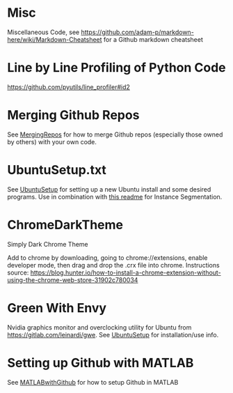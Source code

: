# Misc
Miscellaneous Code, see https://github.com/adam-p/markdown-here/wiki/Markdown-Cheatsheet for a Github markdown cheatsheet 

# Line by Line Profiling of Python Code
https://github.com/pyutils/line_profiler#id2

# Merging Github Repos
See [MergingRepos](MergingRepos.MD) for how to merge Github repos (especially those owned by others) with your own code.

# UbuntuSetup.txt
See [UbuntuSetup](UbuntuSetup.MD) for setting up a new Ubuntu install and some desired programs. Use in combination with [this readme](https://github.com/BraunPenguin/InstanceSegmentation-Detectron2/Readme.MD) for Instance Segmentation.

# ChromeDarkTheme
Simply Dark Chrome Theme

Add to chrome by downloading, going to chrome://extensions, enable developer mode, then drag and drop the .crx file into chrome. Instructions source: https://blog.hunter.io/how-to-install-a-chrome-extension-without-using-the-chrome-web-store-31902c780034

# Green With Envy
Nvidia graphics monitor and overclocking utility for Ubuntu from https://gitlab.com/leinardi/gwe. See [UbuntuSetup](UbuntuSetup.MD) for installation/use info.

# Setting up Github with MATLAB
See [MATLABwithGithub](MATLABwithGithub.MD) for how to setup Github in MATLAB
